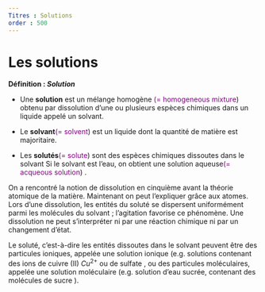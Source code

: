```yaml
---
Titres : Solutions 
order : 500
---
```


# Les solutions

<div class="leftbar">

**Définition : *Solution***

- Une **solution** est un mélange homogène
  <span style="color: purple">(= homogeneous mixture</span>) obtenu par
  dissolution d’une ou plusieurs espèces chimiques dans un liquide
  appelé un solvant.

- Le **solvant**<span style="color: purple">(= solvent</span>) est un
  liquide dont la quantité de matière est majoritaire.

- Les **solutés**<span style="color: purple">(= solute</span>) sont des
  espèces chimiques dissoutes dans le solvant Si le solvant est l’eau,
  on obtient une solution aqueuse<span style="color: purple">(= acqueous
  solution</span>) .

</div>

On a rencontré la notion de dissolution en cinquième avant la théorie
atomique de la matière. Maintenant on peut l’expliquer grâce aux atomes.
Lors d’une dissolution, les entités du soluté se dispersent uniformément
parmi les molécules du solvant ; l’agitation favorise ce phénomène. Une
dissolution ne peut s’interpréter ni par une réaction chimique ni par un
changement d’état.

Le soluté, c’est-à-dire les entités dissoutes dans le solvant peuvent
être des particules ioniques, appelée une solution ionique (e.g.
solutions contenant des ions de cuivre (II) $`Cu^{2+}`$ ou de sulfate ,
ou des particules moléculaires, appelée une solution moléculaire (e.g.
solution d’eau sucrée, contenant des molécules de sucre ).

